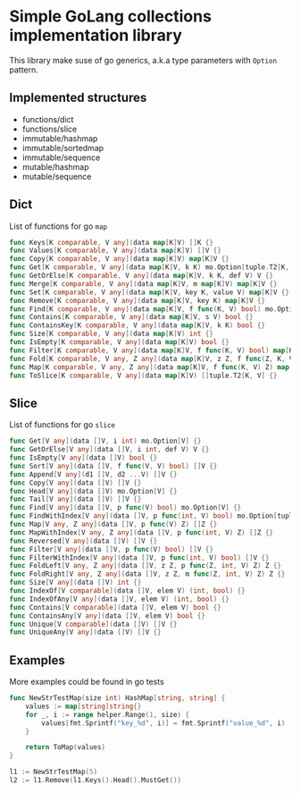 Simple GoLang collections implementation library
================
This library make suse of go generics, a.k.a type parameters with `Option` pattern. 

## Implemented structures
 - functions/dict
 - functions/slice
 - immutable/hashmap
 - immutable/sortedmap
 - immutable/sequence
 - mutable/hashmap
 - mutable/sequence

## Dict
List of functions for go `map`
```go
func Keys[K comparable, V any](data map[K]V) []K {}
func Values[K comparable, V any](data map[K]V) []V {}
func Copy[K comparable, V any](data map[K]V) map[K]V {}
func Get[K comparable, V any](data map[K]V, k K) mo.Option[tuple.T2[K, V]] {} 
func GetOrElse[K comparable, V any](data map[K]V, k K, def V) V {}
func Merge[K comparable, V any](data map[K]V, m map[K]V) map[K]V {}
func Set[K comparable, V any](data map[K]V, key K, value V) map[K]V {} 
func Remove[K comparable, V any](data map[K]V, key K) map[K]V {}
func Find[K comparable, V any](data map[K]V, f func(K, V) bool) mo.Option[tuple.T2[K, V]] {} 
func Contains[K comparable, V any](data map[K]V, s V) bool {}
func ContainsKey[K comparable, V any](data map[K]V, k K) bool {}
func Size[K comparable, V any](data map[K]V) int {}
func IsEmpty[K comparable, V any](data map[K]V) bool {} 
func Filter[K comparable, V any](data map[K]V, f func(K, V) bool) map[K]V {} 
func Fold[K comparable, V any, Z any](data map[K]V, z Z, f func(Z, K, V) Z) Z {} 
func Map[K comparable, V any, Z any](data map[K]V, f func(K, V) Z) map[K]Z {}
func ToSlice[K comparable, V any](data map[K]V) []tuple.T2[K, V] {} 
```

## Slice
List of functions for go `slice`
```go
func Get[V any](data []V, i int) mo.Option[V] {} 
func GetOrElse[V any](data []V, i int, def V) V {} 
func IsEmpty[V any](data []V) bool {} 
func Sort[V any](data []V, f func(V, V) bool) []V {} 
func Append[V any](d1 []V, d2 ...V) []V {} 
func Copy[V any](data []V) []V {} 
func Head[V any](data []V) mo.Option[V] {} 
func Tail[V any](data []V) []V {}
func Find[V any](data []V, p func(V) bool) mo.Option[V] {} 
func FindWithIndex[V any](data []V, p func(int, V) bool) mo.Option[tuple.T2[int, V]] {} 
func Map[V any, Z any](data []V, p func(V) Z) []Z {} 
func MapWithIndex[V any, Z any](data []V, p func(int, V) Z) []Z {} 
func Reversed[V any](data []V) []V {} 
func Filter[V any](data []V, p func(V) bool) []V {} 
func FilterWithIndex[V any](data []V, p func(int, V) bool) []V {} 
func FoldLeft[V any, Z any](data []V, z Z, p func(Z, int, V) Z) Z {}
func FoldRight[V any, Z any](data []V, z Z, m func(Z, int, V) Z) Z {} 
func Size[V any](data []V) int {}
func IndexOf[V comparable](data []V, elem V) (int, bool) {} 
func IndexOfAny[V any](data []V, elem V) (int, bool) {} 
func Contains[V comparable](data []V, elem V) bool {} 
func ContainsAny[V any](data []V, elem V) bool {} 
func Unique[V comparable](data []V) []V {} 
func UniqueAny[V any](data []V) []V {}
```


## Examples
More examples could be found in go tests

```go
func NewStrTestMap(size int) HashMap[string, string] {
    values := map[string]string{}
    for _, i := range helper.Range(1, size) {
        values[fmt.Sprintf("key_%d", i)] = fmt.Sprintf("value_%d", i)
    }

    return ToMap(values)
}

l1 := NewStrTestMap(5)
l2 := l1.Remove(l1.Keys().Head().MustGet())
```